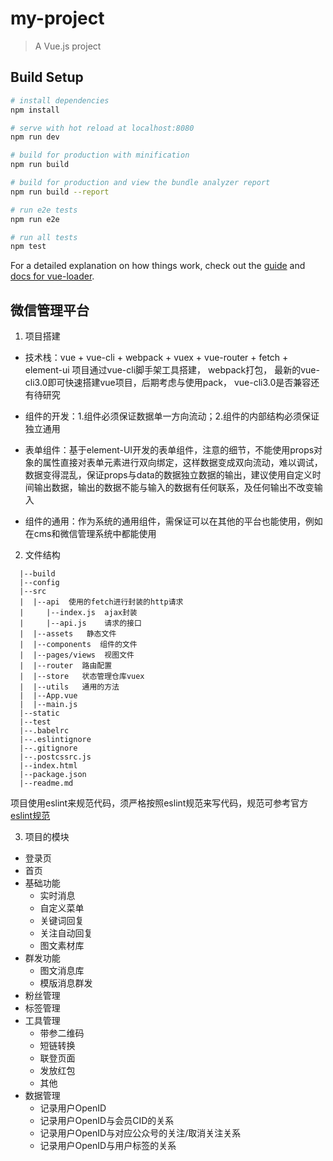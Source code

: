 # my-project

> A Vue.js project

## Build Setup

``` bash
# install dependencies
npm install

# serve with hot reload at localhost:8080
npm run dev

# build for production with minification
npm run build

# build for production and view the bundle analyzer report
npm run build --report

# run e2e tests
npm run e2e

# run all tests
npm test
```

For a detailed explanation on how things work, check out the [guide](http://vuejs-templates.github.io/webpack/) and [docs for vue-loader](http://vuejs.github.io/vue-loader).

## 微信管理平台
1. 项目搭建
  + 技术栈：vue + vue-cli + webpack + vuex + vue-router + fetch + element-ui
    项目通过vue-cli脚手架工具搭建， webpack打包， 最新的vue-cli3.0即可快速搭建vue项目，后期考虑与使用pack，
  vue-cli3.0是否兼容还有待研究

  + 组件的开发：1.组件必须保证数据单一方向流动；2.组件的内部结构必须保证独立通用
  + 表单组件：基于element-UI开发的表单组件，注意的细节，不能使用props对象的属性直接对表单元素进行双向绑定，这样数据变成双向流动，难以调试，数据变得混乱，保证props与data的数据独立数据的输出，建议使用自定义时间输出数据，输出的数据不能与输入的数据有任何联系，及任何输出不改变输入

  + 组件的通用：作为系统的通用组件，需保证可以在其他的平台也能使用，例如在cms和微信管理系统中都能使用

2. 文件结构
```
  |--build
  |--config
  |--src  
  |  |--api  使用的fetch进行封装的http请求
  |     |--index.js  ajax封装
  |     |--api.js    请求的接口
  |  |--assets   静态文件
  |  |--components  组件的文件
  |  |--pages/views  视图文件
  |  |--router  路由配置
  |  |--store   状态管理仓库vuex
  |  |--utils   通用的方法
  |  |--App.vue
  |  |--main.js 
  |--static
  |--test
  |--.babelrc
  |--.eslintignore
  |--.gitignore
  |--.postcssrc.js
  |--index.html
  |--package.json
  |--readme.md
```
  项目使用eslint来规范代码，须严格按照eslint规范来写代码，规范可参考官方[eslint规范](https://eslint.org/docs/rules/)

3. 项目的模块
  - 登录页
  - 首页
  - 基础功能
    + 实时消息
    + 自定义菜单
    + 关键词回复
    + 关注自动回复
    + 图文素材库
  - 群发功能
    + 图文消息库
    + 模版消息群发
  - 粉丝管理
  - 标签管理
  - 工具管理
    + 带参二维码
    + 短链转换
    + 联登页面
    + 发放红包
    + 其他
  - 数据管理
    + 记录用户OpenID
    + 记录用户OpenID与会员CID的关系
    + 记录用户OpenID与对应公众号的关注/取消关注关系
    + 记录用户OpenID与用户标签的关系


